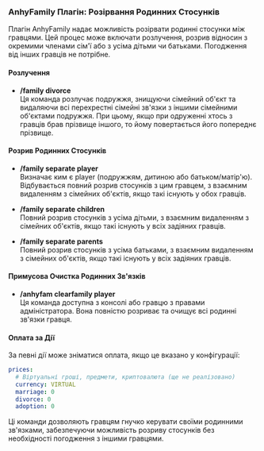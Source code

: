 ### AnhyFamily Плагін: Розірвання Родинних Стосунків

Плагін AnhyFamily надає можливість розірвати родинні стосунки між гравцями. Цей процес може включати розлучення, розрив відносин з окремими членами сім'ї або з усіма дітьми чи батьками. Погодження від інших гравців не потрібне.

#### Розлучення

- **/family divorce**  
  Ця команда розлучає подружжя, знищуючи сімейний об'єкт та видаляючи всі перехрестні сімейні зв'язки з іншими сімейними об'єктами подружжя. При цьому, якщо при одруженні хтось з гравців брав прізвище іншого, то йому повертається його попереднє прізвище.

#### Розрив Родинних Стосунків

- **/family separate player**  
  Визначає ким є player (подружжям, дитиною або батьком/матір'ю). Відбувається повний розрив стосунків з цим гравцем, з взаємним видаленням з сімейних об'єктів, якщо такі існують у обох гравців.

- **/family separate children**  
  Повний розрив стосунків з усіма дітьми, з взаємним видаленням з сімейних об'єктів, якщо такі існують у всіх задіяних гравців.

- **/family separate parents**  
  Повний розрив стосунків з усіма батьками, з взаємним видаленням з сімейних об'єктів, якщо такі існують у всіх задіяних гравців.

#### Примусова Очистка Родинних Зв'язків

- **/anhyfam clearfamily player**  
  Ця команда доступна з консолі або гравцю з правами адміністратора. Вона повністю розриває та очищує всі родинні зв'язки гравця.

#### Оплата за Дії

За певні дії може зніматися оплата, якщо це вказано у конфігурації:

```yaml
prices:
  # Віртуальні гроші, предмети, криптовалюта (ще не реалізовано)
  currency: VIRTUAL
  marriage: 0
  divorce: 0
  adoption: 0
```

Ці команди дозволяють гравцям гнучко керувати своїми родинними зв'язками, забезпечуючи можливість розриву стосунків без необхідності погодження з іншими гравцями.
